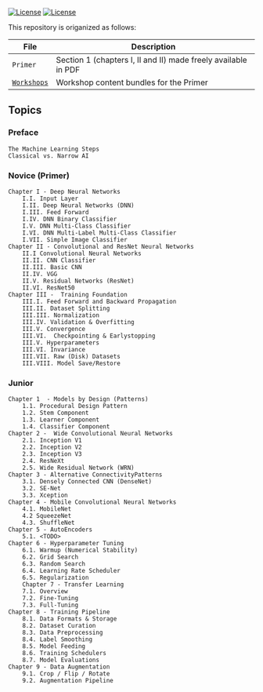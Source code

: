 [![License](https://img.shields.io/badge/License-Apache%202.0-blue.svg)](LICENSE)
[![License](https://i.creativecommons.org/l/by/4.0/80x15.png)](LICENSE)



This repository is origanized as follows:

|File       | Description|
|-----------|------------|
| `Primer` | Section 1 (chapters I, II and II) made freely available in PDF|
| [`Workshops`](workshops) |Workshop content bundles for the Primer|

## Topics

### Preface
	The Machine Learning Steps
	Classical vs. Narrow AI

### Novice (Primer)
	Chapter I - Deep Neural Networks
		I.I. Input Layer
		I.II. Deep Neural Networks (DNN)
		I.III. Feed Forward
		I.IV. DNN Binary Classifier
		I.V. DNN Multi-Class Classifier
		I.VI. DNN Multi-Label Multi-Class Classifier
		I.VII. Simple Image Classifier
	Chapter II - Convolutional and ResNet Neural Networks
		II.I Convolutional Neural Networks
		II.II. CNN Classifier
		II.III. Basic CNN
		II.IV. VGG
		II.V. Residual Networks (ResNet)
		II.VI. ResNet50
	Chapter III -  Training Foundation
		III.I. Feed Forward and Backward Propagation
		III.II. Dataset Splitting
		III.III. Normalization
		III.IV. Validation & Overfitting
		III.V. Convergence
		III.VI.  Checkpointing & Earlystopping
		III.V. Hyperparameters
		III.VI. Invariance
		III.VII. Raw (Disk) Datasets
		III.VIII. Model Save/Restore

### Junior
	Chapter 1  - Models by Design (Patterns)
		1.1. Procedural Design Pattern
		1.2. Stem Component
		1.3. Learner Component
		1.4. Classifier Component
 	Chapter 2 -  Wide Convolutional Neural Networks
		2.1. Inception V1
 		2.2. Inception V2
		2.3. Inception V3
		2.4. ResNeXt
		2.5. Wide Residual Network (WRN)
	Chapter 3 - Alternative ConnectivityPatterns
		3.1. Densely Connected CNN (DenseNet)
 		3.2. SE-Net
		3.3. Xception
	Chapter 4 - Mobile Convolutional Neural Networks
		4.1. MobileNet
		4.2 SqueezeNet
		4.3. ShuffleNet
	Chapter 5 - AutoEncoders
		5.1. <TODO>
	Chapter 6 - Hyperparameter Tuning
		6.1. Warmup (Numerical Stability)
		6.2. Grid Search
		6.3. Random Search
		6.4. Learning Rate Scheduler
		6.5. Regularization
        Chapter 7 - Transfer Learning
		7.1. Overview
		7.2. Fine-Tuning
		7.3. Full-Tuning
	Chapter 8 - Training Pipeline
		8.1. Data Formats & Storage
 		8.2. Dataset Curation
		8.3. Data Preprocessing
		8.4. Label Smoothing
 		8.5. Model Feeding
		8.6. Training Schedulers
		8.7. Model Evaluations
	Chapter 9 - Data Augmentation
		9.1. Crop / Flip / Rotate
		9.2. Augmentation Pipeline



